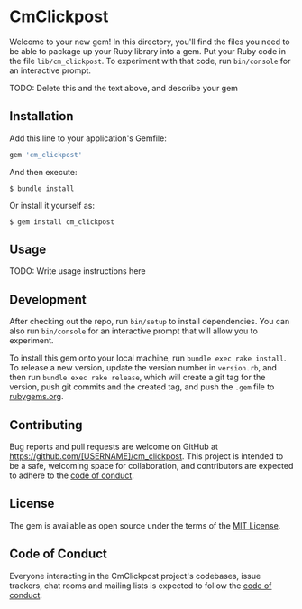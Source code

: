 # CmClickpost

Welcome to your new gem! In this directory, you'll find the files you need to be able to package up your Ruby library into a gem. Put your Ruby code in the file `lib/cm_clickpost`. To experiment with that code, run `bin/console` for an interactive prompt.

TODO: Delete this and the text above, and describe your gem

## Installation

Add this line to your application's Gemfile:

```ruby
gem 'cm_clickpost'
```

And then execute:

    $ bundle install

Or install it yourself as:

    $ gem install cm_clickpost

## Usage

TODO: Write usage instructions here

## Development

After checking out the repo, run `bin/setup` to install dependencies. You can also run `bin/console` for an interactive prompt that will allow you to experiment.

To install this gem onto your local machine, run `bundle exec rake install`. To release a new version, update the version number in `version.rb`, and then run `bundle exec rake release`, which will create a git tag for the version, push git commits and the created tag, and push the `.gem` file to [rubygems.org](https://rubygems.org).

## Contributing

Bug reports and pull requests are welcome on GitHub at https://github.com/[USERNAME]/cm_clickpost. This project is intended to be a safe, welcoming space for collaboration, and contributors are expected to adhere to the [code of conduct](https://github.com/[USERNAME]/cm_clickpost/blob/master/CODE_OF_CONDUCT.md).

## License

The gem is available as open source under the terms of the [MIT License](https://opensource.org/licenses/MIT).

## Code of Conduct

Everyone interacting in the CmClickpost project's codebases, issue trackers, chat rooms and mailing lists is expected to follow the [code of conduct](https://github.com/[USERNAME]/cm_clickpost/blob/master/CODE_OF_CONDUCT.md).
